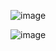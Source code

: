 ![image](https://github.com/user-attachments/assets/c1dc8912-813f-484f-829d-b83dd90baf1c)

![image](https://github.com/user-attachments/assets/687acc79-4cfc-4a3f-b205-f708fac4ddf8)


